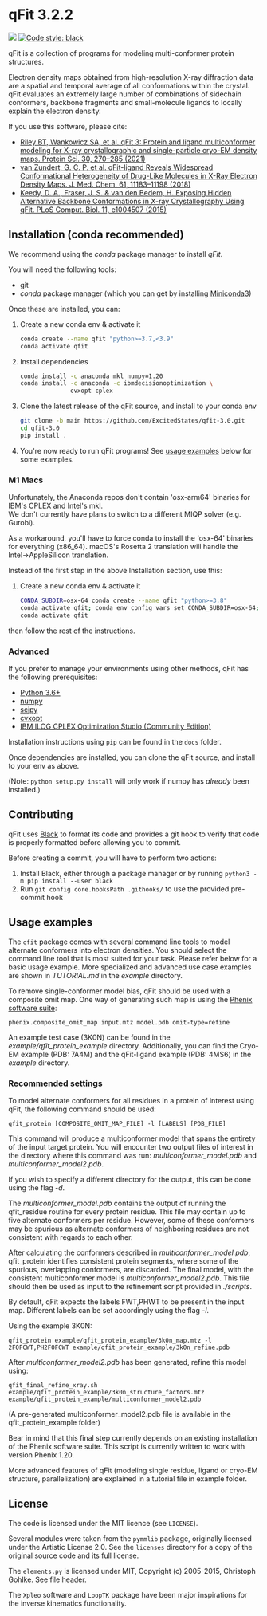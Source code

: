 # qFit 3.2.2

![](https://github.com/ExcitedStates/qfit-3.0/workflows/tests/badge.svg)
[![Code style: black](https://img.shields.io/badge/code%20style-black-000000.svg)](https://github.com/psf/black)

qFit is a collection of programs for modeling multi-conformer protein structures.

Electron density maps obtained from high-resolution X-ray diffraction data are a spatial and temporal average of all conformations within the crystal. qFit evaluates an extremely large number of combinations of sidechain conformers, backbone fragments and small-molecule ligands to locally explain the electron density.

If you use this software, please cite:
- [Riley BT, Wankowicz SA, et al. qFit 3: Protein and ligand multiconformer modeling for X-ray crystallographic and single-particle cryo-EM density maps. Protein Sci. 30, 270–285 (2021)](https://dx.doi.org/10.1002/pro.4001)
- [van Zundert, G. C. P. et al. qFit-ligand Reveals Widespread Conformational Heterogeneity of Drug-Like Molecules in X-Ray Electron Density Maps. J. Med. Chem. 61, 11183–11198 (2018)](https://dx.doi.org/10.1021/acs.jmedchem.8b01292)
- [Keedy, D. A., Fraser, J. S. & van den Bedem, H. Exposing Hidden Alternative Backbone Conformations in X-ray Crystallography Using qFit. PLoS Comput. Biol. 11, e1004507 (2015)](https://dx.doi.org/10.1371/journal.pcbi.1004507)


## Installation (conda recommended)

We recommend using the _conda_ package manager to install _qFit_.

You will need the following tools:

* git
* _conda_ package manager (which you can get by installing [Miniconda3](https://docs.conda.io/en/latest/miniconda.html))

Once these are installed, you can:

1. Create a new conda env & activate it
   ```bash
   conda create --name qfit "python>=3.7,<3.9"
   conda activate qfit
   ```

1. Install dependencies
   ```bash
   conda install -c anaconda mkl numpy=1.20
   conda install -c anaconda -c ibmdecisionoptimization \
                 cvxopt cplex
   ```

1. Clone the latest release of the qFit source, and install to your conda env
   ```bash
   git clone -b main https://github.com/ExcitedStates/qfit-3.0.git
   cd qfit-3.0
   pip install .
   ```

1. You're now ready to run qFit programs! See [usage examples](#sec:usage-examples) below for some examples.

### M1 Macs

Unfortunately, the Anaconda repos don't contain 'osx-arm64' binaries for IBM's CPLEX and Intel's mkl.  
We don't currently have plans to switch to a different MIQP solver (e.g. Gurobi).

As a workaround, you'll have to force conda to install the 'osx-64' binaries for everything (x86_64).
macOS's Rosetta 2 translation will handle the Intel→AppleSilicon translation.

Instead of the first step in the above Installation section, use this:

1. Create a new conda env & activate it
   ```bash
   CONDA_SUBDIR=osx-64 conda create --name qfit "python>=3.8"
   conda activate qfit; conda env config vars set CONDA_SUBDIR=osx-64; conda deactivate
   conda activate qfit
   ```

then follow the rest of the instructions.

### Advanced

If you prefer to manage your environments using other methods, qFit has the following prerequisites:

* [Python 3.6+](https://python.org)
* [numpy](https://numpy.org)
* [scipy](https://scipy.org)
* [cvxopt](https://cvxopt.org)
* [IBM ILOG CPLEX Optimization Studio (Community Edition)](https://www.ibm.com/products/ilog-cplex-optimization-studio)

Installation instructions using `pip` can be found in the `docs` folder.

Once dependencies are installed, you can clone the qFit source, and install to your env as above.

(Note: `python setup.py install` will only work if numpy has _already_ been installed.)


## Contributing

qFit uses [Black](https://github.com/psf/black) to format its code and provides a git hook to verify that code is properly formatted before allowing you to commit.

Before creating a commit, you will have to perform two actions:
1. Install Black, either through a package manager or by running `python3 -m pip install --user black`
2. Run `git config core.hooksPath .githooks/` to use the provided pre-commit hook

## Usage examples

The `qfit` package comes with several command line tools to model alternate
conformers into electron densities. You should select the command line tool that
is most suited for your task. Please refer below for a basic usage example. More specialized and advanced use case examples
are shown in *TUTORIAL.md* in the *example* directory.

To remove single-conformer model bias, qFit should be used with a composite omit
map. One way of generating such map is using the [Phenix software suite](https://www.phenix-online.org/):

`phenix.composite_omit_map input.mtz model.pdb omit-type=refine`

An example test case (3K0N) can be found in the *example/qfit_protein_example* directory. Additionally, you can find the Cryo-EM example (PDB: 7A4M) and the qFit-ligand example (PDB: 4MS6) in the *example* directory. 


### Recommended settings

To model alternate conformers for all residues in a protein of interest using qFit,
the following command should be used:

`qfit_protein [COMPOSITE_OMIT_MAP_FILE] -l [LABELS] [PDB_FILE]`

This command will produce a multiconformer model that spans the entirety of the
input target protein. You will encounter two output files of interest in the
directory where this command was run: *multiconformer_model.pdb* and
*multiconformer_model2.pdb*.

If you wish to specify a different directory for the output, this can be done
using the flag *-d*.

The *multiconformer_model.pdb* contains the output of running the qfit_residue
routine for every protein residue. This file may contain up to five alternate
conformers per residue. However, some of these conformers may be spurious as
alternate conformers of neighboring residues are not consistent with regards to
each other.

After calculating the conformers described in *multiconformer_model.pdb*,
qfit_protein identifies consistent protein segments, where some of the spurious,
overlapping conformers, are discarded. The final model, with the consistent
multiconformer model is *multiconformer_model2.pdb*. This file should then
be used as input to the refinement script provided in *./scripts*.   

By default, qFit expects the labels FWT,PHWT to be present in the input map.
Different labels can be set accordingly using the flag *-l*.

Using the example 3K0N:

`qfit_protein example/qfit_protein_example/3k0n_map.mtz -l 2FOFCWT,PH2FOFCWT example/qfit_protein_example/3k0n_refine.pdb`

After *multiconformer_model2.pdb* has been generated, refine this model using:

`qfit_final_refine_xray.sh example/qfit_protein_example/3k0n_structure_factors.mtz example/qfit_protein_example/multiconformer_model2.pdb`

(A pre-generated multiconformer_model2.pdb file is available in the qfit_protein_example folder)

Bear in mind that this final step currently depends on an existing installation
of the Phenix software suite. This script is currently written to work with version Phenix 1.20.


More advanced features of qFit (modeling single residue, ligand or cryo-EM structure, parallelization) are explained in a tutorial file in example folder.


## License

The code is licensed under the MIT licence (see `LICENSE`).

Several modules were taken from the `pymmlib` package, originally licensed
under the Artistic License 2.0. See the `licenses` directory for a copy of the
original source code and its full license.

The `elements.py` is licensed under MIT, Copyright (c) 2005-2015, Christoph
Gohlke. See file header.

The `Xpleo` software and `LoopTK` package have been major inspirations for the inverse kinematics
functionality.

[1]: https://www-01.ibm.com/software/websphere/products/optimization/cplex-studio-community-edition/ "IBM website"
